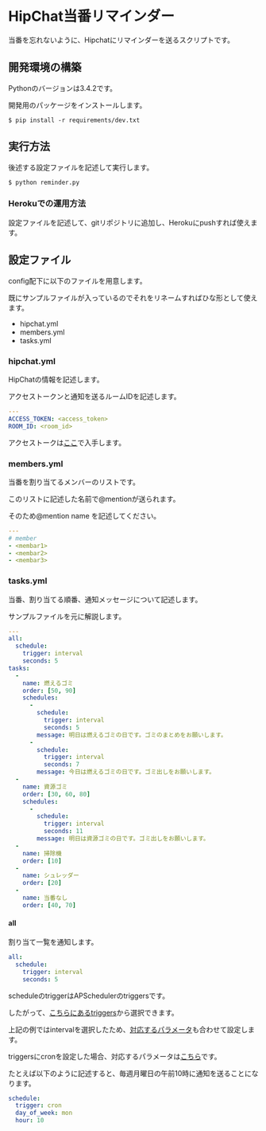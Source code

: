 # HipChat当番リマインダー

当番を忘れないように、Hipchatにリマインダーを送るスクリプトです。

## 開発環境の構築

Pythonのバージョンは3.4.2です。

開発用のパッケージをインストールします。

```
$ pip install -r requirements/dev.txt
```

## 実行方法

後述する設定ファイルを記述して実行します。

```
$ python reminder.py
```

### Herokuでの運用方法

設定ファイルを記述して、gitリポジトリに追加し、Herokuにpushすれば使えます。

## 設定ファイル

config配下に以下のファイルを用意します。

既にサンプルファイルが入っているのでそれをリネームすればひな形として使えます。

* hipchat.yml
* members.yml
* tasks.yml

### hipchat.yml

HipChatの情報を記述します。

アクセストークンと通知を送るルームIDを記述します。

```yaml
---
ACCESS_TOKEN: <access_token>
ROOM_ID: <room_id>
```

アクセストークは[ここ](https://www.hipchat.com/account/api)で入手します。

### members.yml

当番を割り当てるメンバーのリストです。

このリストに記述した名前で@mentionが送られます。

そのため@mention name を記述してください。

```yaml
---
# member
- <membar1>
- <membar2>
- <membar3>
```

### tasks.yml

当番、割り当てる順番、通知メッセージについて記述します。

サンプルファイルを元に解説します。

```yaml
---
all:
  schedule:
    trigger: interval
    seconds: 5
tasks:
  -
    name: 燃えるゴミ
    order: [50, 90]
    schedules:
      -
        schedule:
          trigger: interval
          seconds: 5
        message: 明日は燃えるゴミの日です。ゴミのまとめをお願いします。
      -
        schedule:
          trigger: interval
          seconds: 7
        message: 今日は燃えるゴミの日です。ゴミ出しをお願いします。
  -
    name: 資源ゴミ
    order: [30, 60, 80]
    schedules:
      -
        schedule:
          trigger: interval
          seconds: 11
        message: 明日は資源ゴミの日です。ゴミ出しをお願いします。
  -
    name: 掃除機
    order: [10]
  -
    name: シュレッダー
    order: [20]
  -
    name: 当番なし
    order: [40, 70]
```

#### all

割り当て一覧を通知します。

```yaml
all:
  schedule:
    trigger: interval
    seconds: 5
```

scheduleのtriggerはAPSchedulerのtriggersです。

したがって、[こちらにあるtriggers](https://apscheduler.readthedocs.org/en/latest/py-modindex.html)から選択できます。

上記の例ではintervalを選択したため、[対応するパラメータ](https://apscheduler.readthedocs.org/en/latest/modules/triggers/interval.html#module-apscheduler.triggers.interval)も合わせて設定します。

triggersにcronを設定した場合、対応するパラメータは[こちら](https://apscheduler.readthedocs.org/en/latest/modules/triggers/cron.html#module-apscheduler.triggers.cron)です。

たとえば以下のように記述すると、毎週月曜日の午前10時に通知を送ることになります。

```yaml
schedule:
  trigger: cron
  day_of_week: mon
  hour: 10
```

